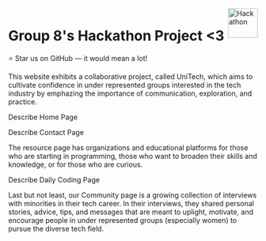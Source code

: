 <a href="https://rosrivers.github.io/hunter-hackathon/">
    <img src="https://imgur.com/xwrah2a.png" alt="Hackathon" title="Grp8" align="right" height="60" />
</a>

# Group 8's Hackathon Project <3
 
 :star: Star us on GitHub — it would mean a lot!
 
This website exhibits a collaborative project, called UniTech, which aims to cultivate confidence in under represented groups interested in the tech industry by emphazing the importance of communication, exploration, and practice. 

Describe Home Page 

Describe Contact Page

The resource page has organizations and educational platforms for those who are starting in programming, those who want to broaden their skills and knowledge, or for those who are curious.

Describe Daily Coding Page 

Last but not least, our Community page is a growing collection of interviews with minorities in their tech career. In their interviews, they shared personal stories, advice, tips, and messages that are meant to uplight, motivate, and encourage people in under represented groups (especially women) to pursue the diverse tech field. 
 
 
 
